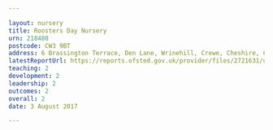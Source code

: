 ```yaml
---

layout: nursery
title: Roosters Day Nursery
urn: 218480
postcode: CW3 9BT
address: 6 Brassington Terrace, Den Lane, Wrinehill, Crewe, Cheshire, CW3 9BT
latestReportUrl: https://reports.ofsted.gov.uk/provider/files/2721631/urn/218480.pdf
teaching: 2
development: 2
leadership: 2
outcomes: 2
overall: 2
date: 3 August 2017

---
```

